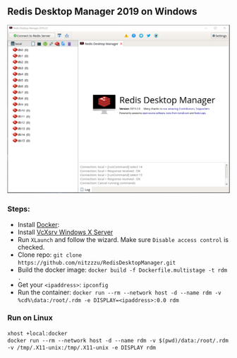 ## Redis Desktop Manager 2019 on Windows

<img src="images/capture.png" width="900" />

### Steps:
- Install [Docker](https://docs.docker.com/docker-for-windows/install/): 
- Install [VcXsrv Windows X Server](https://sourceforge.net/projects/vcxsrv/files/latest/download)
- Run `XLaunch` and follow the wizard. Make sure `Disable access control` is checked.
- Clone repo: `git clone https://github.com/nitzzzu/RedisDesktopManager.git`
- Build the docker image: `docker build -f Dockerfile.multistage -t rdm .`
- Get your `<ipaddress>`: `ipconfig`
- Run the container: `docker run --rm --network host -d --name rdm -v %cd%\data:/root/.rdm -e DISPLAY=<ipaddress>:0.0 rdm`

### Run on Linux

```
xhost +local:docker
docker run --rm --network host -d --name rdm -v $(pwd)/data:/root/.rdm -v /tmp/.X11-unix:/tmp/.X11-unix -e DISPLAY rdm
```